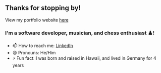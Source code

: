 ##  Thanks for stopping by!

View my portfolio website <a href="https://jcahela.github.io/jcahela/" target="_blank">here</a>

### I'm a software developer, musician, and chess enthusiast ♟️!

- 📫 How to reach me: <a href="https://www.linkedin.com/in/jason-cahela/" target="_blank">LinkedIn</a>
- 😄 Pronouns: He/Him
- ⚡ Fun fact: I was born and raised in Hawaii, and lived in Germany for 4 years
